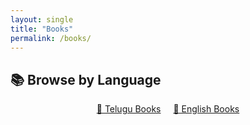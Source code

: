 ```yaml
---
layout: single
title: "Books"
permalink: /books/
---
```


## 📚 Browse by Language

<div style="text-align: center; margin-top: 1rem;">
  <a href="/books/telugu/" class="btn" style="margin: 0.5rem;">📘 Telugu Books</a>
  <a href="/books/english/" class="btn btn--inverse" style="margin: 0.5rem;">📗 English Books</a>
</div>
